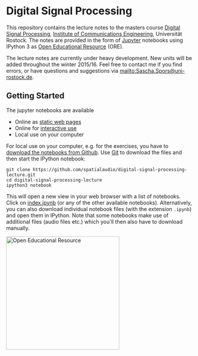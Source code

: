 # Digital Signal Processing

This repository contains the lecture notes to the masters course [Digital Signal Processing](http://www.int.uni-rostock.de/Digitale-Signalverarbeitung.48.0.html), [Institute of Communications Engineering](http://www.int.uni-rostock.de/), Universität Rostock. The notes are provided in the form of [Jupyter](https://jupyter.org/) notebooks using IPython 3 as [Open Educational Resource](https://de.wikipedia.org/wiki/Open_Educational_Resources) (ORE).

The lecture notes are currently under heavy development. New units will be added throughout the winter 2015/16. Feel free to contact me if you find errors, or have questions and suggestions via <mailto:Sascha.Spors@uni-rostock.de>. 

## Getting Started

The jupyter notebooks are available

* Online as [static web pages](http://nbviewer.ipython.org/github/spatialaudio/digital-signal-processing-lecture/blob/master/index.ipynb)
* Online for [interactive use](http://mybinder.org/repo/spatialaudio/digital-signal-processing-lecture)
* Local use on your computer

For local use on your computer, e.g. for the exercises, you have to [download the notebooks from Github](http://github.com/spatialaudio/digital-signal-processing-lecture). Use [Git](http://git-scm.org/) to download the files and then start the IPython notebook:

    git clone https://github.com/spatialaudio/digital-signal-processing-lecture.git
    cd digital-signal-processing-lecture
    ipython3 notebook
    
This will open a new view in your web browser with a list of notebooks. Click on [index.ipynb](index.ipynb) (or any of the other available notebooks). Alternatively, you can also download individual notebook files (with the extension `.ipynb`) and open them in IPython. Note that some notebooks make use of additional files (audio files etc.) which you'll then also have to download manually.

<p>
<img src="http://www.unesco.org/webworld/download/oer/EN/oer_logo_EN_1.png" alt="Open Educational Resource" style="width:304px">
